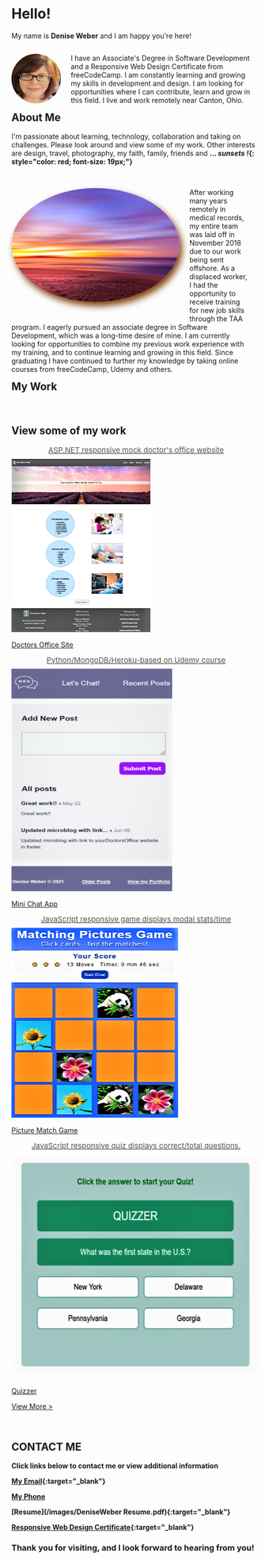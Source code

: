
# Hello!  
My name is **Denise Weber** and I am happy you're here!

<p style="margin-right: 20px; float: right;"><img src="/images/me.png" alt="Denise picture" width="100" height="100" style="border-radius:50%; margin-right: 20px; float: left;"/> I have an Associate's Degree in Software Development and a Responsive Web Design Certificate from freeCodeCamp. I am constantly learning and growing my skills in development and design. I am looking for opportunities where I can contribute, learn and grow in this field. I live and work remotely near Canton, Ohio.</p> 

## About Me
I'm passionate about learning, technology, collaboration and taking on challenges. Please look around and view some of my work. Other interests are design, travel, photography, my faith, family, friends and **... *sunsets !*{: style="color: red; font-size: 19px;"}** <br><br>

<p style="margin-right: 20px; float: right;"><img src="images/sunset.png" alt="sunset picture" width="340" height="230" style="border-radius:50%; box-shadow: 5px 8px 14px #7e4108; margin-bottom: 28px; margin-right: 20px; float: left;"/> 
After working many years remotely in medical records, my entire team was laid off in November 2018 due to our work being sent offshore. As a displaced worker, I had the opportunity to receive training for new job skills through the TAA program. I eagerly pursued an associate degree in Software Development, which was a long-time desire of mine. I am currently looking for opportunities to combine my previous work experience with my training, and to continue learning and growing in this field. Since graduating I have continued to further my knowledge by taking online courses from freeCodeCamp, Udemy and others.</p>
<br><br>

## My Work
<section id="projects" class="projects-section">
 <br>
  <h2 class="projects-section-header">View some of my work</h2>
  <div class="projects-grid">
  <a href="https://yourdoctorsoffice2021.azurewebsites.net/" target="_blank" class="project-tile">
   <p style="color: #535351; font-weight: 400; font-size: 15px; line-height: 1.2; text-align: center; margin: 0 15px 8px 15px;">ASP.NET responsive mock doctor's office website</p>
<img class="project-image" src="/images/homepage.png" alt="project"/>
   <p class="project project-title">
    <span class="code">Doctors Office Site</span>
    </p>
  </a>
  <a href="http://dweber-microblog-app.herokuapp.com/" target="_blank" class="project-tile">
   <p style="color: #535351; font-weight: 400; font-size: 15px; line-height: 1.2; text-align: center; margin: 0 15px 8px 15px;">Python/MongoDB/Heroku-based on Udemy course</p>
 <img class="project-image" src="/images/BlogApp.PNG" alt="project" />
    <p class="project project-title">
      <span class="code">Mini Chat App</span>
    </p>
    </a>
  <a href="https://deniseweberdev.com/matchGame/" target="_blank" class="project-tile"> 
   <p style="color: #535351; font-weight: 400; font-size: 15px; line-height: 1.2; text-align: center; margin: 0 15px 8px 15px;">JavaScript responsive game displays modal stats/time</p>
<img class="project-image" src="/images/MatchGame.PNG" alt="project"/>
 <p class="project project-title">
      <span class="code">Picture Match Game</span>
    </p>  
   </a>
       <a href="https://deniseweberdev.com/Quizzer/" target="_blank" class="project-tile">
        <p style="color: #535351; font-weight: 400; font-size: 15px; line-height: 1.2; text-align: center; margin: 0 15px 8px 15px;">JavaScript responsive quiz displays correct/total questions.</p>
    <img class="project-image" src="/images/Quizzer.PNG" alt="project"/>
     <p class="project project-title">
      <span class="code">Quizzer</span>
    </p>   
    </a>   
 </div>  
  
  <a href="https://codepen.io/denise_weber/full/NWgjOwy" class="btn btn-show-all" target="_blank">View More ></a>
</section>


<br>



## CONTACT ME 
**Click links below to contact me or view additional information**

**[My Email](mailto:dweber0001@gmail.com?subject=[GitHub]%20Source%20MyPortfolio){:target="_blank"}**

**<a href="tel:+3302121204">My Phone</a>**

**[Resume](/images/DeniseWeber Resume.pdf){:target="_blank"}**

**[Responsive Web Design Certificate](https://www.freecodecamp.org/certification/denise_weber/responsive-web-design){:target="_blank"}**


### Thank you for visiting, and I look forward to hearing from you! 
